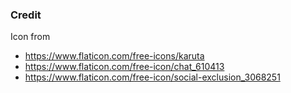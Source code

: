 ### Credit

Icon from 
* https://www.flaticon.com/free-icons/karuta
* https://www.flaticon.com/free-icon/chat_610413
* https://www.flaticon.com/free-icon/social-exclusion_3068251
